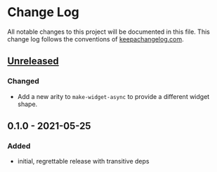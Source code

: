 # Change Log
All notable changes to this project will be documented in this file. This change log follows the conventions of [keepachangelog.com](http://keepachangelog.com/).

## [Unreleased]
### Changed
- Add a new arity to `make-widget-async` to provide a different widget shape.

## 0.1.0 - 2021-05-25
### Added
- initial, regrettable release with transitive deps

[Unreleased]: https://github.com/your-name/deployable-b/compare/0.1.0...HEAD
[0.1.0]: https://github.com/your-name/deployable-b/compare/0.1.0...0.1.1
